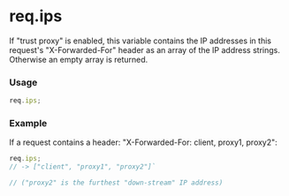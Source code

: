# req.ips
If "trust proxy" is enabled, this variable contains the IP addresses in this request's "X-Forwarded-For" header as an array of the IP address strings. Otherwise an empty array is returned.

### Usage
```js
req.ips;
```

### Example
If a request contains a header: "X-Forwarded-For: client, proxy1, proxy2":

```js
req.ips;
// -> ["client", "proxy1", "proxy2"]`

// ("proxy2" is the furthest "down-stream" IP address)
```










<docmeta name="displayName" value="req.ips">
<docmeta name="pageType" value="property">
